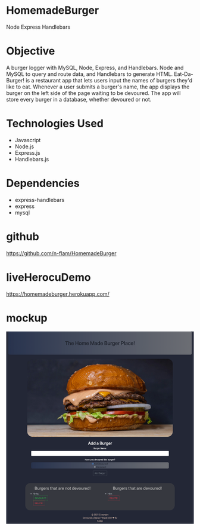 # HomemadeBurger
Node Express Handlebars

# Objective
A burger logger with MySQL, Node, Express, and Handlebars. Node and MySQL to query and route data, and Handlebars to generate HTML. Eat-Da-Burger! is a restaurant app that lets users input the names of burgers they'd like to eat. Whenever a user submits a burger's name, the app displays the burger on the left side of the page waiting to be devoured. The app will store every burger in a database, whether devoured or not.

# Technologies Used
- Javascript
- Node.js
- Express.js
- Handlebars.js

# Dependencies
- express-handlebars
- express
- mysql

# github
https://github.com/n-flam/HomemadeBurger


# liveHerocuDemo
https://homemadeburger.herokuapp.com/


# mockup
![Alt text](https://github.com/n-flam/HomemadeBurger/blob/5314d916637cd70af1d28e281298b4444fdfc7ff/assets/screenshot.png)


